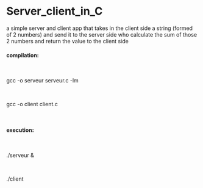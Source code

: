 # Server_client_in_C
a simple server and client app that takes in the client side a string (formed of 2 numbers) and send it to the server side who calculate the sum of those 2 numbers and return the value to the client side


<h4>compilation: </h4><br>
<p> gcc -o serveur serveur.c -lm</p><br>
<p> gcc -o client client.c </p><br>
<h4>execution: </h4><br>
<p> ./serveur &</p><br>
<p> ./client </p><br>

